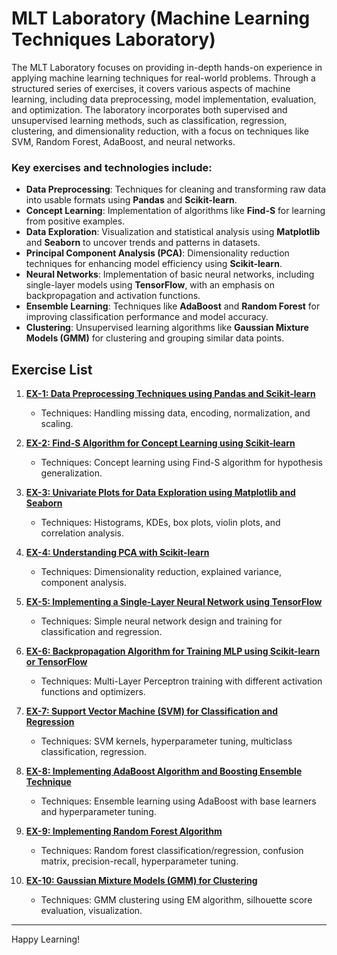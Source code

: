 # MLT Laboratory (Machine Learning Techniques Laboratory)

The MLT Laboratory focuses on providing in-depth hands-on experience in applying machine learning techniques for real-world problems. Through a structured series of exercises, it covers various aspects of machine learning, including data preprocessing, model implementation, evaluation, and optimization. The laboratory incorporates both supervised and unsupervised learning methods, such as classification, regression, clustering, and dimensionality reduction, with a focus on techniques like SVM, Random Forest, AdaBoost, and neural networks.

### Key exercises and technologies include:
- **Data Preprocessing**: Techniques for cleaning and transforming raw data into usable formats using **Pandas** and **Scikit-learn**.
- **Concept Learning**: Implementation of algorithms like **Find-S** for learning from positive examples.
- **Data Exploration**: Visualization and statistical analysis using **Matplotlib** and **Seaborn** to uncover trends and patterns in datasets.
- **Principal Component Analysis (PCA)**: Dimensionality reduction techniques for enhancing model efficiency using **Scikit-learn**.
- **Neural Networks**: Implementation of basic neural networks, including single-layer models using **TensorFlow**, with an emphasis on backpropagation and activation functions.
- **Ensemble Learning**: Techniques like **AdaBoost** and **Random Forest** for improving classification performance and model accuracy.
- **Clustering**: Unsupervised learning algorithms like **Gaussian Mixture Models (GMM)** for clustering and grouping similar data points.


## **Exercise List**

1. **[EX-1: Data Preprocessing Techniques using Pandas and Scikit-learn](./EX-1/README.md)**  
   - Techniques: Handling missing data, encoding, normalization, and scaling.

2. **[EX-2: Find-S Algorithm for Concept Learning using Scikit-learn](./EX-2/README.md)**  
   - Techniques: Concept learning using Find-S algorithm for hypothesis generalization.

3. **[EX-3: Univariate Plots for Data Exploration using Matplotlib and Seaborn](./EX-3/README.md)**  
   - Techniques: Histograms, KDEs, box plots, violin plots, and correlation analysis.

4. **[EX-4: Understanding PCA with Scikit-learn](./EX-4/README.md)**  
   - Techniques: Dimensionality reduction, explained variance, component analysis.

5. **[EX-5: Implementing a Single-Layer Neural Network using TensorFlow](./EX-5/README.md)**  
   - Techniques: Simple neural network design and training for classification and regression.

6. **[EX-6: Backpropagation Algorithm for Training MLP using Scikit-learn or TensorFlow](./EX-6/README.md)**  
   - Techniques: Multi-Layer Perceptron training with different activation functions and optimizers.

7. **[EX-7: Support Vector Machine (SVM) for Classification and Regression](./EX-7/README.md)**  
   - Techniques: SVM kernels, hyperparameter tuning, multiclass classification, regression.

8. **[EX-8: Implementing AdaBoost Algorithm and Boosting Ensemble Technique](./EX-8/README.md)**  
   - Techniques: Ensemble learning using AdaBoost with base learners and hyperparameter tuning.

9. **[EX-9: Implementing Random Forest Algorithm](./EX-9/README.md)**  
   - Techniques: Random forest classification/regression, confusion matrix, precision-recall, hyperparameter tuning.

10. **[EX-10: Gaussian Mixture Models (GMM) for Clustering](./EX-10/README.md)**  
    - Techniques: GMM clustering using EM algorithm, silhouette score evaluation, visualization.


---

Happy Learning!
